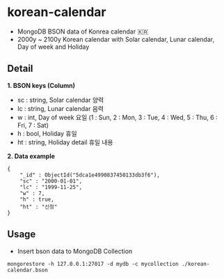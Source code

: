 # korean-calendar
- MongoDB BSON data of Konrea calendar 🇰🇷
- 2000y ~ 2100y Korean calendar with Solar calendar, Lunar calendar, Day of week and Holiday

## Detail
**1. BSON keys (Column)**
- sc : string, Solar calendar 양력
- lc : string, Lunar calendar 음력
- w : int, Day of week 요일 (1 : Sun, 2 : Mon, 3 : Tue, 4 : Wed, 5 : Thu, 6 : Fri, 7 : Sat)
- h : bool, Holiday 휴일
- ht : string, Holiday detail 휴일 내용
  
**2. Data example**
```
{
    "_id" : ObjectId("5dca1e4990837450133db3f6"),
    "sc" : "2000-01-01",
    "lc" : "1999-11-25",
    "w" : 7,
    "h" : true,
    "ht" : "신정"
}
```

## Usage
- Insert bson data to MongoDB Collection
```
mongorestore -h 127.0.0.1:27017 -d mydb -c mycollection ./korean-calendar.bson
```
